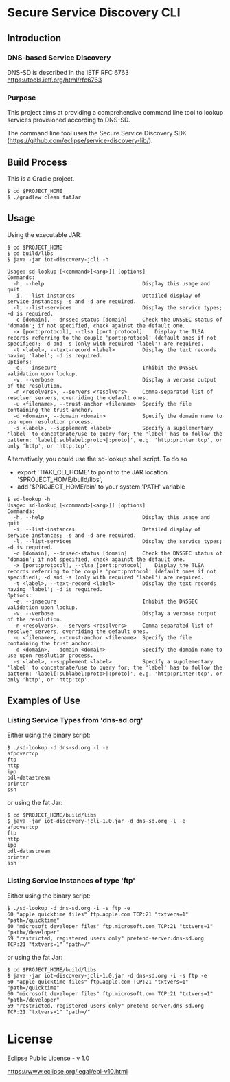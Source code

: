 # Secure Service Discovery CLI

## Introduction

### DNS-based Service Discovery
DNS-SD is described in the  IETF RFC 6763
https://tools.ietf.org/html/rfc6763


### Purpose
This project aims at providing a comprehensive command line tool to lookup services provisioned according to DNS-SD. 

The command line tool uses the Secure Service Discovery SDK (https://github.com/eclipse/service-discovery-lib/).

## Build Process
This is a Gradle project. 

```
$ cd $PROJECT_HOME
$ ./gradlew clean fatJar
```

## Usage
Using the executable JAR:

```
$ cd $PROJECT_HOME
$ cd build/libs
$ java -jar iot-discovery-jcli -h

Usage: sd-lookup [<command>[<arg>]] [options]
Commands:
  -h, --help                              	Display this usage and quit.
  -i, --list-instances                    	Detailed display of service instances; -s and -d are required.
  -l, --list-services                     	Display the service types; -d is required.
  -c [domain], --dnssec-status [domain]   	Check the DNSSEC status of 'domain'; if not specified, check against the default one.
  -x [port:protocol], --tlsa [port:protocol]	Display the TLSA records referring to the couple 'port:protocol' (default ones if not specified); -d and -s (only with required 'label') are required.
  -t <label>, --text-record <label>       	Display the text records having 'label'; -d is required.
Options:
  -e, --insecure                          	Inhibit the DNSSEC validation upon lookup.
  -v, --verbose                           	Display a verbose output of the resolution.
  -n <resolvers>, --servers <resolvers>   	Comma-separated list of resolver servers, overriding the default ones.
  -u <filename>, --trust-anchor <filename>	Specify the file containing the trust anchor.
  -d <domain>, --domain <domain>          	Specify the domain name to use upon resolution process.
  -s <label>, --supplement <label>        	Specify a supplementary 'label' to concatenate/use to query for; the 'label' has to follow the pattern: 'label[:sublabel:proto>|:proto]', e.g. 'http:printer:tcp', or only 'http', or 'http:tcp'.

```

Alternatively, you could use the sd-lookup shell script. To do so
* export 'TIAKI_CLI_HOME' to point to the JAR location '$PROJECT_HOME/build/libs',
* add '$PROJECT_HOME/bin' to your system 'PATH' variable


```
$ sd-lookup -h
Usage: sd-lookup [<command>[<arg>]] [options]
Commands:
  -h, --help                              	Display this usage and quit.
  -i, --list-instances                    	Detailed display of service instances; -s and -d are required.
  -l, --list-services                     	Display the service types; -d is required.
  -c [domain], --dnssec-status [domain]   	Check the DNSSEC status of 'domain'; if not specified, check against the default one.
  -x [port:protocol], --tlsa [port:protocol]	Display the TLSA records referring to the couple 'port:protocol' (default ones if not specified); -d and -s (only with required 'label') are required.
  -t <label>, --text-record <label>       	Display the text records having 'label'; -d is required.
Options:
  -e, --insecure                          	Inhibit the DNSSEC validation upon lookup.
  -v, --verbose                           	Display a verbose output of the resolution.
  -n <resolvers>, --servers <resolvers>   	Comma-separated list of resolver servers, overriding the default ones.
  -u <filename>, --trust-anchor <filename>	Specify the file containing the trust anchor.
  -d <domain>, --domain <domain>          	Specify the domain name to use upon resolution process.
  -s <label>, --supplement <label>        	Specify a supplementary 'label' to concatenate/use to query for; the 'label' has to follow the pattern: 'label[:sublabel:proto>|:proto]', e.g. 'http:printer:tcp', or only 'http', or 'http:tcp'.

```

## Examples of Use

### Listing Service Types from 'dns-sd.org'

Either using the binary script:

```
$ ./sd-lookup -d dns-sd.org -l -e
afpovertcp
ftp
http
ipp
pdl-datastream
printer
ssh
```

or using the fat Jar:

```
$ cd $PROJECT_HOME/build/libs
$ java -jar iot-discovery-jcli-1.0.jar -d dns-sd.org -l -e
afpovertcp
ftp
http
ipp
pdl-datastream
printer
ssh
```

### Listing Service Instances of type 'ftp'

Either using the binary script:

```
$ ./sd-lookup -d dns-sd.org -i -s ftp -e
60 "apple quicktime files" ftp.apple.com TCP:21 "txtvers=1" "path=/quicktime"
60 "microsoft developer files" ftp.microsoft.com TCP:21 "txtvers=1" "path=/developer"
59 "restricted, registered users only" pretend-server.dns-sd.org TCP:21 "txtvers=1" "path=/"
```

or using the fat Jar:

```
$ cd $PROJECT_HOME/build/libs
$ java -jar iot-discovery-jcli-1.0.jar -d dns-sd.org -i -s ftp -e
60 "apple quicktime files" ftp.apple.com TCP:21 "txtvers=1" "path=/quicktime"
60 "microsoft developer files" ftp.microsoft.com TCP:21 "txtvers=1" "path=/developer"
59 "restricted, registered users only" pretend-server.dns-sd.org TCP:21 "txtvers=1" "path=/"
```

# License

Eclipse Public License - v 1.0

https://www.eclipse.org/legal/epl-v10.html
